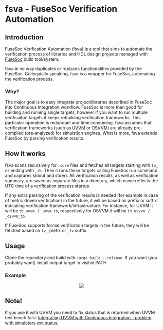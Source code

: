 # fsva - FuseSoc Verification Automation

## Introduction

FuseSoc Verification Automation (fsva) is a tool that aims to automate the verification process of libraries and HDL design projects managed with [FuseSoc](https://github.com/olofk/fusesoc) build tool/system.

fsva in no way duplicates or replaces functionalities provided by the FuseSoc.
Colloquially speaking, fsva is a wrapper for FuseSoc, automating the verification process.

### Why?
The major goal is to easy integrate project/libraries described in FuseSoc into Continuous Integration workflow.
FuseSoc is more than good for building and running single targets, however if you want to run multiple verificaiton targets it keeps rebuilding verification frameworks.
This particular operation is redundant and time consuming.
fsva assumes that verification frameworks (such as [UVVM](https://github.com/UVVM/UVVM) or [OSVVM](https://github.com/OSVVM/OSVVM)) are already pre-compiled (pre-analyzed) for simulation engines.
What is more, fsva extends FuseSoc by parsing verification results.

## How it works
fsva scans recursively for `.core` files and fetches all targets starting with `tb_` or ending with `_tb`.
Then it runs these targets calling FuseSoc run command and captures stdout and stderr.
All verification results, as well as verification summary, are saved as separate files in a directory, which name reflects the UTC time of a verification process startup.

If any extra parsing of the verification results is needed (for example in case of metric driven verification) in the future, it will be based on prefix or suffix indicating verification framework/infrastructure.
For instance, for UVVM it will be `tb_uvvm_` / `_uvvm_tb`, respectively for OSVVM it will be `tb_osvvm_` / `_osvvm_tb`.

If FuseSoc supports formal verification targets in the future, they will be fetched based on `fv_` prefix or `_fv` suffix.

## Usage
Clone the repository and build with `cargo build --release`.
If you want (you probably want) install output target in visible PATH.

### Example
<p align="center"><img src="/img/demo.gif?raw=true"/></p>

## Note!
If you use it with UVVM you need to fix status that is returned when UVVM test bench fails: [Integrating UVVM with Continuous Integration - problem with simulators exit status](https://github.com/UVVM/UVVM/issues/82).
